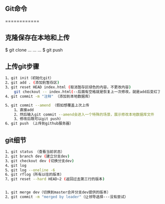 ## Git命令
============

## 克隆保存在本地和上传
$ git clone ...
...
...
$ git push


## 上传git步骤
~~~bash
1、git init（初始化git）
2、git add . (添加到暂存区)
3、git reset HEAD index.html (取消暂存区绿色的内容，不更改内容)
	git checkout -- index.html(--后面有空格就是恢复上一次修改，就是add后变红了，然后取消变红，不要轻易使用)
4、git commit -m "注释" （添加到本地数据库）

5、git commit --amend （假如想覆盖上次上传
	1、直接add
	2、然后输入git commit --amend会进入一个特殊的场景，展示修改本地数据库文件
	3、修改后既可以git push）
6、git push （上传到github服务器）
~~~
## git细节
~~~bash
1、git status （查看当前状态）
2、git branch dev (建立分支dev)
3、git checkout dev (切换分支dev)
4、git log
5、git log --oneline -6
6、git rflog（所有以往的版本）
7、git reset --hard HEAD~2 (返回过去第三行的版本)


1、git merge dev（切换到master合并分支dev提供的版本）
2、git commit -m "merged by leader"（让领导选择---没有尝试）
~~~




